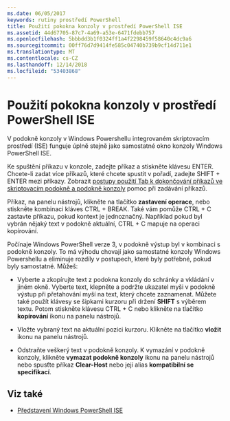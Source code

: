```yaml
---
ms.date: 06/05/2017
keywords: rutiny prostředí PowerShell
title: Použití pokokna konzoly v prostředí PowerShell ISE
ms.assetid: 44d67705-87c7-4a69-a53e-6471fdebb757
ms.openlocfilehash: 5bbbdd3b1f0324ff1a4f2298459f58640c4dc9a6
ms.sourcegitcommit: 00ff76d7d9414fe585c04740b739b9cf14d711e1
ms.translationtype: MT
ms.contentlocale: cs-CZ
ms.lasthandoff: 12/14/2018
ms.locfileid: "53403868"
---
```

# <a name="how-to-use-the-console-pane-in-the-windows-powershell-ise"></a>Použití pokokna konzoly v prostředí PowerShell ISE

V podokně konzoly v Windows Powershellu integrovaném skriptovacím prostředí (ISE) funguje úplně stejně jako samostatné okno konzoly Windows PowerShell ISE.

Ke spuštění příkazu v konzole, zadejte příkaz a stiskněte klávesu ENTER. Chcete-li zadat více příkazů, které chcete spustit v pořadí, zadejte SHIFT + ENTER mezi příkazy. Zobrazit [postupy použití Tab k dokončování příkazů ve skriptovacím podokně a podokně konzoly](How-to-Use-Tab-Completion-in-the-Script-Pane-and-Console-Pane.md) pomoc při zadávání příkazů.

Příkaz, na panelu nástrojů, klikněte na tlačítko **zastavení operace**, nebo stiskněte kombinaci kláves CTRL + BREAK. Také vám pomůže CTRL + C zastavte příkazu, pokud kontext je jednoznačný. Například pokud byl vybrán nějaký text v podokně aktuální, CTRL + C mapuje na operaci kopírování.

Počínaje Windows PowerShell verze 3, v podokně výstup byl v kombinaci s podokně konzoly. To má výhodu chovají jako samostatné konzoly Windows Powershellu a eliminuje rozdíly v postupech, které byly potřebné, pokud byly samostatné. Můžeš:

- Vyberte a zkopírujte text z podokna konzoly do schránky a vkládání v jiném okně. Vyberte text, klepněte a podržte ukazatel myši v podokně výstup při přetahování myší na text, který chcete zaznamenat. Můžete také použít klávesy se šipkami kurzoru při držení **SHIFT** s výběrem textu. Potom stiskněte klávesu CTRL + C nebo klikněte na tlačítko **kopírování** ikonu na panelu nástrojů.

- Vložte vybraný text na aktuální pozici kurzoru. Klikněte na tlačítko **vložit** ikonu na panelu nástrojů.

- Odstraňte veškerý text v podokně konzoly. K vymazání v podokně konzoly, klikněte **vymazat podokně konzoly** ikonu na panelu nástrojů nebo spusťte příkaz **Clear-Host** nebo její alias **kompatibilní se specifikací**.

## <a name="see-also"></a>Viz také

- [Představení Windows PowerShell ISE](Introducing-the-Windows-PowerShell-ISE.md)